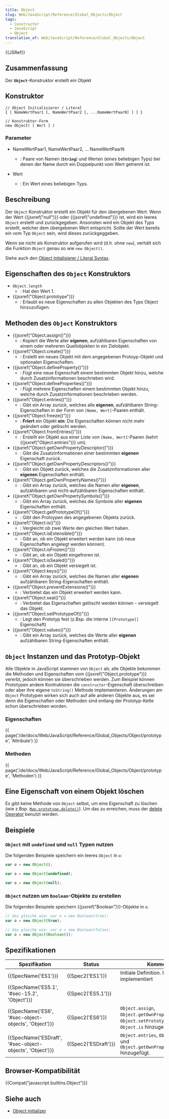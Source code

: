 ```yaml
---
title: Object
slug: Web/JavaScript/Reference/Global_Objects/Object
tags:
  - Constructor
  - JavaScript
  - Object
translation_of: Web/JavaScript/Reference/Global_Objects/Object
---
```

{{JSRef}}

## Zusammenfassung

Der **`Object`**-Konstruktor erstellt ein Objekt

## Konstruktor

    // Object Initialisierer / Literal
    { [ NameWertPaar1 [, NameWertPaar2 [, ...NameWertPaarN] ] ] }

    // Konstruktor-Form
    new Object( [ Wert ] )

### Parameter

- NameWertPaar1, NameWertPaar2, ... NameWertPaarN
  - : Paare von Namen (**`String`**) und Werten (eines beliebigen Typs) bei denen der Name durch ein Doppelpunkt vom Wert getrennt ist.

- Wert
  - : Ein Wert eines beliebigen Typs.

## Beschreibung

Der `Object` Konstruktor erstellt ein Objekt für den übergebenen Wert. Wenn der Wert {{jsxref("null")}} oder {{jsxref("undefined")}} ist, wird ein leeres `Object` erstellt und zurückgegeben. Ansonsten wird ein Objekt des Typs erstellt, welcher dem übergebenen Wert entspricht. Sollte der Wert bereits ein vom Typ `Object` sein, wird dieses zurückgeggeben.

Wenn sie nicht als Konstruktor aufgerufen wird (d.h. ohne `new`), verhält sich die Funktion `Object` genau so wie `new Object()`.

Siehe auch den [Object Intialisierer / Literal Syntax](/de/docs/Web/JavaScript/Reference/Operators/Objekt_Initialisierer).

## Eigenschaften des `Object` Konstruktors

- `Object.length`
  - : Hat den Wert 1.
- {{jsxref("Object.prototype")}}
  - : Erlaubt es neue Eigenschaften zu allen Objekten des Typs Object hinzuzufügen.

## Methoden des `Object` Konstruktors

- {{jsxref("Object.assign()")}}
  - : Kopiert die Werte aller **eigenen**, aufzählbaren Eigenschaften von einem oder mehreren Quellobjekten in ein Zielobjekt.
- {{jsxref("Object.create()")}}
  - : Erstellt ein neues Objekt mit dem angegebenen Protoyp-Objekt und optionalen Eigenschaften.
- {{jsxref("Object.defineProperty()")}}
  - : Fügt eine neue Eigenschaft einem bestimmten Objekt hinzu, welche durch Zusatzinformationen beschrieben wird.
- {{jsxref("Object.defineProperties()")}}
  - : Fügt mehrere Eigenschaften einem bestimmten Objekt hinzu, welche durch Zusatzinformationen beschrieben werden.
- {{jsxref("Object.entries()")}}
  - : Gibt ein Array zurück, welches alle **eigenen**, aufzählbaren String-Eigenschaften in der Form von `[Name, Wert]`-Paaren enthält.
- {{jsxref("Object.freeze()")}}
  - : **Friert** ein Objekt **ein**: Die Eigenschaften können nicht mehr geändert oder gelöscht werden.
- {{jsxref("Object.fromEntries()")}}
  - : Erstellt ein Objekt aus einer Liste von `[Name, Wert]`-Paaren (kehrt {{jsxref("Object.entries")}} um).
- {{jsxref("Object.getOwnPropertyDescriptor()")}}
  - : Gibt die Zusatzinformationen einer bestimmten **eigenen** Eigenschaft zurück.
- {{jsxref("Object.getOwnPropertyDescriptors()")}}
  - : Gibt ein Objekt zurück, welches die Zusatzinformationen aller **eigenen** Eigenschaften enthält.
- {{jsxref("Object.getOwnPropertyNames()")}}
  - : Gibt ein Array zurück, welches die Namen aller **eigenen**, aufzählbaren und nicht-aufzählbaren Eigenschaften enthält.
- {{jsxref("Object.getOwnPropertySymbols()")}}
  - : Gibt ein Array zurück, welches die Symbole aller **eigenen** Eigenschaften enthält.
- {{jsxref("Object.getPrototypeOf()")}}
  - : Gibt den Protoypen des angegebenen Objekts zurück.
- {{jsxref("Object.is()")}}
  - : Vergleicht ob zwei Werte den gleichen Wert haben.
- {{jsxref("Object.isExtensible()")}}
  - : Gibt an, ob ein Objekt erweitert werden kann (ob neue Eigenschaften angelegt werden können).
- {{jsxref("Object.isFrozen()")}}
  - : Gibt an, ob ein Objekt eingefroren ist.
- {{jsxref("Object.isSealed()")}}
  - : Gibt an, ob ein Objekt versiegelt ist.
- {{jsxref("Object.keys()")}}
  - : Gibt ein Array zurück, welches die Namen aller **eigenen** aufzählbaren String-Eigenschaften enthält.
- {{jsxref("Object.preventExtensions()")}}
  - : Verbietet das ein Objekt erweitert werden kann.
- {{jsxref("Object.seal()")}}
  - : Verbietet das Eigenschaften gelöscht werden können - versiegelt das Objekt.
- {{jsxref("Object.setPrototypeOf()")}}
  - : Legt den Prototyp fest (z.Bsp. die interne `[[Prototype]]` Eigenschaft)
- {{jsxref("Object.values()")}}
  - : Gibt ein Array zurück, welches die Werte aller **eigenen** aufzählbaren String-Eigenschaften enthält.

## `Object` Instanzen und das Prototyp-Objekt

Alle Objekte in JavaScript stammen von `Object` ab; alle Objekte bekommen die Methoden und Eigenschaften vom {{jsxref("Object.prototype")}} vererbt, jedoch können sie überschrieben werden. Zum Beispiel können Prototypen andere Kontruktoren die `constructor`-Eigenschaft überschreiben oder aber ihre eigene `toString()` Methode implementieren. Änderungen am `Object` Prototypen wirken sich auch auf alle anderen Objekte aus, es sei denn die Eigenschaften oder Methoden sind entlang der Prototyp-Kette schon überschrieben worden.

### Eigenschaften

{{ page('/de/docs/Web/JavaScript/Reference/Global_Objects/Object/prototype', 'Attribute') }}

### Methoden

{{ page('/de/docs/Web/JavaScript/Reference/Global_Objects/Object/prototype', 'Methoden') }}

## Eine Eigenschaft von einem Objekt löschen

Es gibt keine Methode von `Object` selbst, um eine Eigenschaft zu löschen (wie z.Bsp. [`Map.prototype.delete()`](/de/docs/Web/JavaScript/Reference/Global_Objects/Map/delete)). Um das zu erreichen, muss der [delete Operator](/de/docs/Web/JavaScript/Reference/Operators/delete) benutzt werden.

## Beispiele

### `Object` mit `undefined` und `null` Typen nutzen

Die folgenden Beispiele speichern ein leeres `Object` in `o`:

```js
var o = new Object();
```

```js
var o = new Object(undefined);
```

```js
var o = new Object(null);
```

### `Object` nutzen um `Boolean`-Objekte zu erstellen

Die folgenden Beispiele speichern {{jsxref("Boolean")}}-Objekte in `o`:

```js
// das gleiche wie: var o = new Boolean(true);
var o = new Object(true);
```

```js
// das gleiche wie: var o = new Boolean(false);
var o = new Object(Boolean());
```

## Spezifikationen

| Spezifikation                                                                | Status                       | Kommentar                                                                                            |
| ---------------------------------------------------------------------------- | ---------------------------- | ---------------------------------------------------------------------------------------------------- |
| {{SpecName('ES1')}}                                                     | {{Spec2('ES1')}}         | Initiale Definition. In JavaScript 1.0 implementiert                                                 |
| {{SpecName('ES5.1', '#sec-15.2', 'Object')}}                 | {{Spec2('ES5.1')}}     |                                                                                                      |
| {{SpecName('ES6', '#sec-object-objects', 'Object')}}         | {{Spec2('ES6')}}         | `Object.assign`, `Object.getOwnPropertySymbols`, `Object.setPrototypeOf` und `Object.is` hinzugefügt |
| {{SpecName('ESDraft', '#sec-object-objects', 'Object')}} | {{Spec2('ESDraft')}} | `Object.entries`, `Object.values` und `Object.getOwnPropertyDescriptors` hinzugefügt.                |

## Browser-Kompatibilität

{{Compat("javascript.builtins.Object")}}

## Siehe auch

- [Object initializer](/de/docs/Web/JavaScript/Reference/Operators/Objekt_Initialisierer)
